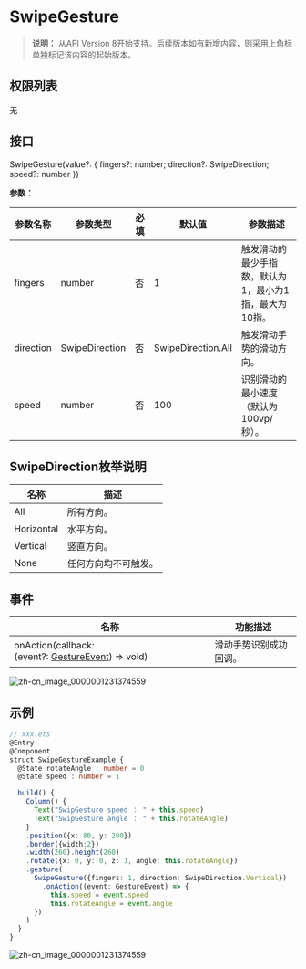 # SwipeGesture

>  **说明：**
>  从API Version 8开始支持。后续版本如有新增内容，则采用上角标单独标记该内容的起始版本。


## 权限列表

无


## 接口

SwipeGesture(value?: { fingers?: number; direction?: SwipeDirection; speed?: number })

**参数：**

  | 参数名称 | 参数类型 | 必填 | 默认值 | 参数描述 |
  | -------- | -------- | -------- | -------- | -------- |
  | fingers | number | 否 | 1 | 触发滑动的最少手指数，默认为1，最小为1指，最大为10指。 |
  | direction | SwipeDirection | 否 | SwipeDirection.All | 触发滑动手势的滑动方向。 |
  | speed | number | 否 | 100 | 识别滑动的最小速度（默认为100vp/秒）。 |

## SwipeDirection枚举说明

  | 名称 | 描述 |
  | -------- | -------- |
  | All | 所有方向。 |
  | Horizontal | 水平方向。 |
  | Vertical | 竖直方向。 |
  | None | 任何方向均不可触发。 |


## 事件

| 名称 | 功能描述 |
| -------- | -------- |
| onAction(callback:(event?:&nbsp;[GestureEvent](ts-gesture-settings.md))&nbsp;=&gt;&nbsp;void) | 滑动手势识别成功回调。 |


![zh-cn_image_0000001231374559](figures/zh-cn_image_0000001231374661.png)
## 示例

```ts
// xxx.ets
@Entry
@Component
struct SwipeGestureExample {
  @State rotateAngle : number = 0
  @State speed : number = 1

  build() {
    Column() {
      Text("SwipGesture speed ： " + this.speed)
      Text("SwipGesture angle ： " + this.rotateAngle)
    }
    .position({x: 80, y: 200})
    .border({width:2})
    .width(260).height(260)
    .rotate({x: 0, y: 0, z: 1, angle: this.rotateAngle})
    .gesture(
      SwipeGesture({fingers: 1, direction: SwipeDirection.Vertical})
        .onAction((event: GestureEvent) => {
          this.speed = event.speed
          this.rotateAngle = event.angle
      })
    )
  }
}
```

![zh-cn_image_0000001231374559](figures/zh-cn_image_0000001231374559.gif)
